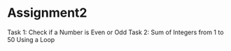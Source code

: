 # Assignment2
Task 1: Check if a Number is Even or Odd
Task 2:  Sum of Integers from 1 to 50 Using a Loop

